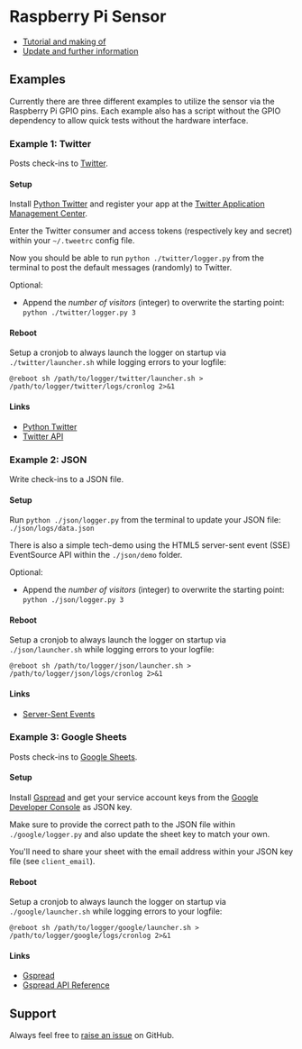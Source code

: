 # Raspberry Pi Sensor

- [Tutorial and making of](https://code64.de/visionerdy/raspberry-pi-stepcounter/)
- [Update and further information](https://code64.de/visionerdy/raspberry-pi-stepcounter-v2/)


## Examples

Currently there are three different examples to utilize the sensor via the Raspberry Pi GPIO pins. 
Each example also has a script without the GPIO dependency to allow quick tests without the hardware interface.


### Example 1: Twitter

Posts check-ins to [Twitter](https://twitter.com/).


#### Setup

Install [Python Twitter](https://github.com/bear/python-twitter) and register your app at the [Twitter Application Management Center](https://apps.twitter.com/).

Enter the Twitter consumer and access tokens (respectively key and secret) within your `~/.tweetrc` config file.

Now you should be able to run `python ./twitter/logger.py` from the terminal to post the default messages (randomly) to Twitter.


Optional: 

- Append the _number of visitors_ (integer) to overwrite the starting point: `python ./twitter/logger.py 3`


#### Reboot

Setup a cronjob to always launch the logger on startup via `./twitter/launcher.sh` while logging errors to your logfile:

```
@reboot sh /path/to/logger/twitter/launcher.sh > /path/to/logger/twitter/logs/cronlog 2>&1
```


#### Links

- [Python Twitter](https://github.com/bear/python-twitter)
- [Twitter API](https://dev.twitter.com/)



### Example 2: JSON

Write check-ins to a JSON file.


#### Setup

Run `python ./json/logger.py` from the terminal to update your JSON file: `./json/logs/data.json`

There is also a simple tech-demo using the HTML5 server-sent event (SSE) EventSource API within the `./json/demo` folder.


Optional: 

- Append the _number of visitors_ (integer) to overwrite the starting point: `python ./json/logger.py 3`


#### Reboot

Setup a cronjob to always launch the logger on startup via `./json/launcher.sh` while logging errors to your logfile:

```
@reboot sh /path/to/logger/json/launcher.sh > /path/to/logger/json/logs/cronlog 2>&1
```


#### Links

- [Server-Sent Events](https://en.wikipedia.org/wiki/Server-sent_events)



### Example 3: Google Sheets

Posts check-ins to [Google Sheets](https://www.google.com/sheets/about).


#### Setup

Install [Gspread](https://github.com/burnash/gspread) and get your service account keys from the [Google Developer Console](https://console.developers.google.com/) as JSON key.

Make sure to provide the correct path to the JSON file within `./google/logger.py` and also update the sheet key to match your own.

You'll need to share your sheet with the email address within your JSON key file (see `client_email`).


#### Reboot

Setup a cronjob to always launch the logger on startup via `./google/launcher.sh` while logging errors to your logfile:

```
@reboot sh /path/to/logger/google/launcher.sh > /path/to/logger/google/logs/cronlog 2>&1
```


#### Links

- [Gspread](https://github.com/burnash/gspread)
- [Gspread API Reference](http://gspread.readthedocs.org/en/latest/)



## Support

Always feel free to [raise an issue](https://github.com/code64/stepcounter/issues) on GitHub.

